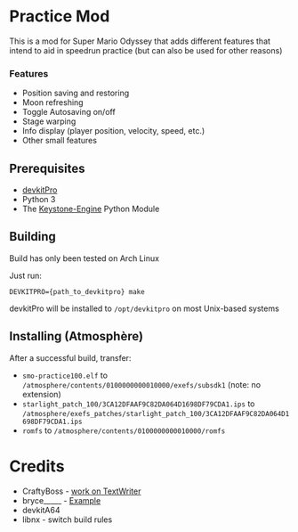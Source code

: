 # Practice Mod

This is a mod for Super Mario Odyssey that adds different features that intend to aid in speedrun practice (but can also be used for other reasons)
### Features
- Position saving and restoring
- Moon refreshing
- Toggle Autosaving on/off
- Stage warping
- Info display (player position, velocity, speed, etc.)
- Other small features

## Prerequisites

- [devkitPro](https://devkitpro.org/) 
- Python 3
- The [Keystone-Engine](https://www.keystone-engine.org/) Python Module

## Building

Build has only been tested on Arch Linux

Just run:
```
DEVKITPRO={path_to_devkitpro} make
```
devkitPro will be installed to `/opt/devkitpro` on most Unix-based systems

## Installing (Atmosphère)

After a successful build, transfer:

- `smo-practice100.elf` to `/atmosphere/contents/0100000000010000/exefs/subsdk1` (note: no extension)
- `starlight_patch_100/3CA12DFAAF9C82DA064D1698DF79CDA1.ips` to `/atmosphere/exefs_patches/starlight_patch_100/3CA12DFAAF9C82DA064D1698DF79CDA1.ips`
- `romfs` to `/atmosphere/contents/0100000000010000/romfs`

# Credits
- CraftyBoss - [work on TextWriter](https://github.com/CraftyBoss/Starlight-SMO-LayoutEditing)
- bryce_____ - [Example](https://github.com/brycewithfiveunderscores/Starlight-SMO-Example)
- devkitA64
- libnx - switch build rules